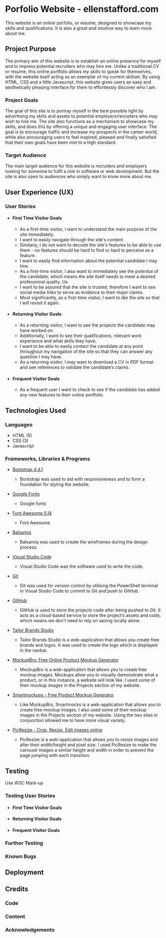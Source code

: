 # Porfolio Website - ellenstafford.com


This website is an online porfolio, or resume, designed to showcase my skills and qualifications. It is also a great and intuitive way to learn more about me.

## Project Purpose 

The primary aim of this website is to establish an online presence for myself and to impress potential recruiters who may hire me. Unlike a traditional CV or resume, this online portfolio allows my skills to speak for themselves, with the website itself acting as an exemplar of my current skillset. By using HTML, CSS and a little Javascript, this website gives users an easy and aesthetically pleasing interface for them to effortlessly discover who I am. 

 ### Project Goals 
 
The goal of this site is to portray myself in the best possible light by advertising my skills and assets to potential employers/recruiters who may wish to hire me. The site also functions as a mechanism to showcase my skills, and does this by offering a unique and engaging user interface. The goal is to encourage traffic and increase my prospects in the career world, while also encouraging users to feel inspired; pleased and finally satisfied that their own goals have been met to a high standard. 
 
 ### Target Audience 

The main target audience for this website is recruiters and employers looking for someone to fulfil a role in software or web development. But the site is also open to audiences who simply want to know more about me. 


## User Experience (UX)

### User Stories 

-   #### First Time Visitor Goals     

    - As a first-time visitor, I want to understand the main purpose of the site immediately.
    - I want to easily navigate through the site's content. 
    - Similarly, I do not want to decode the site's features to be able to use them - no features should be hard to find or hard to perceive as a feature. 
    - I want to easily find information about the potential candidate I may hire. 
    - As a first-time visitor, I also want to immediately see the potential of the candidate, which means the site itself needs to meet a desired professional quality. Us
    - I want to be assured that the site is trusted, therefore I want to see social media links to serve as evidence to their major claims. 
    - Most significantly, as a first-time visitor, I want to *like* the site so that I will revisit it again. 
    
-  #### Returning Visitor Goals    

    - As a returning visitor, I want to see the projects the candidate may have worked on. 
    - Additionally, I want to see their qualifications, relevant work experience and what skills they have.
    - I want to be able to easily contact the candidate at any point throughout my navigation of the site so that they can answer any question I may have.
    - As a returning visitor, I may want to download a CV in PDF format and see references to validate the candidate’s claims.
    
-  #### Frequent Visitor Goals 

    - As a frequent user I want to check to see if the candidate has added any new features to their online portfolio.
    
    
## Technologies Used

### Languages 

- HTML (5)
- CSS (3)
- Javascript

### Frameworks, Libraries & Programs 

- [Bootstrap 4.4.1](https://getbootstrap.com/)
  - Bootstrap was used to aid with responsiveness and to form a foundation for styling the website.
  
- [Google Fonts](https://fonts.google.com/)
  - Google fonts 

- [Font Awesome 5.14](https://fontawesome.com/)
  - Font Awesome  
  
- [Balsamiq](https://balsamiq.com/)
  - Balsamiq was used to create the wireframes during the design process.
  
- [Visual Studio Code](https://code.visualstudio.com/)
  - Visual Studio Code was the software used to write the code. 
  
- [Git](https://git-scm.com/)
  - Git was used for version control by utilising the PowerShell terminal in Visual Studio Code to commit to Git and push to GitHub.
  
- [GitHub](https://github.com/)
  - GitHub is used to store the projects code after being pushed to Git. It acts as a cloud-based service to store the project’s assets and code, which means we don't need to rely on saving locally alone. 
  
- [Tailor Brands Studio](https://www.tailorbrands.com/)
  - Tailor Brands Studio is a web-application that allows you create free brands and logos. It was used to create the logo which is displayed in the navbar. 

- [MockupBro: Free Online Product Mockup Generator](https://mockupbro.com/)
  - MockupBro is a web-application that allows you to create free mockup images. Mockups allow you to visually demonstrate what a product, or in this instance, a website will look like. I used some of their mockup images in the Projects section of my website. 

- [Smartmockups - Free Product Mockup Generator](https://smartmockups.com/)
  - Like MockupBro, Smartmocks is a web-application that allows you to create free mockup images. I also used some of their mockup images in the Projects section of my website. Using the two sites in conjunction allowed me to have more visual variety. 

- [PicResize - Crop, Resize, Edit images online](https://picresize.com/)
  - PicResize is a web-application that allows you to resize images and alter their width/height and pixel size. I used PicResize to make the carousel images a similar height and width
    in order to prevent the page jumping with each transition.
  
## Testing 

Use W3C Mark-up 

### Testing User Stories

- #### First Time Visitor Goals 

- #### Returning Visitor Goals 

- #### Frequent Visitor Goals

### Further Testing 

### Known Bugs 



## Deployment 


## Credits 

### Code

### Content 

### Acknowledgements

